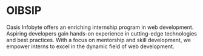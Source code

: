 # OIBSIP
Oasis Infobyte offers an enriching internship program in web development. Aspiring developers gain hands-on experience in cutting-edge technologies and best practices. With a focus on mentorship and skill development, we empower interns to excel in the dynamic field of web development.
